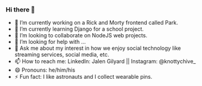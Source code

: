### Hi there 👋

- 🔭  I’m currently working on a Rick and Morty frontend called Park.
- 🌱  I’m currently learning Django for a school project.
- 👯  I’m looking to collaborate on NodeJS web projects.
- 🤔  I’m looking for help with ...
- 💬  Ask me about my interest in how we enjoy social technology like streaming services, social media, etc.
- 📫  How to reach me: LinkedIn: Jalen Gilyard || Instagram: @knottychive_
- 😄  Pronouns: he/him/his
- ⚡  Fun fact: I like astronauts and I collect wearable pins.

